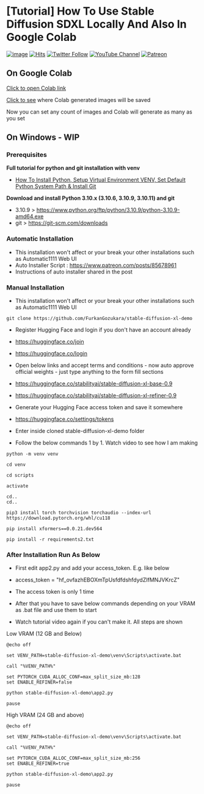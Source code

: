 # [Tutorial] How To Use Stable Diffusion SDXL Locally And Also In Google Colab

[![image](https://img.shields.io/discord/772774097734074388?label=Discord&logo=discord)](https://discord.com/servers/software-engineering-courses-secourses-772774097734074388) [![Hits](https://hits.seeyoufarm.com/api/count/incr/badge.svg?url=https%3A%2F%2Fgithub.com%2FFurkanGozukara%2FStable-Diffusion%2Fedit%2Fmain%2FTutorials%2FHow-To-Use-Stable-Diffusion-SDXL-Locally-And-Also-In-Google-Colab.md&count_bg=%2379C83D&title_bg=%239E0F0F&icon=apachespark.svg&icon_color=%23E7E7E7&title=views&edge_flat=false)](https://hits.seeyoufarm.com) [![Twitter Follow](https://img.shields.io/twitter/follow/GozukaraFurkan?label=Follow&style=social)](https://twitter.com/GozukaraFurkan) [![YouTube Channel](https://img.shields.io/badge/YouTube-Channel-red?style=for-the-badge&logo=youtube)](https://www.youtube.com/SECourses) [![Patreon](https://img.shields.io/badge/Patreon-Support%20Me-f96854?style=for-the-badge&logo=patreon)](https://www.patreon.com/SECourses)

## On Google Colab

[Click to open Colab link](https://colab.research.google.com/github/FurkanGozukara/Stable-Diffusion/blob/main/ColabNotebooks/Stable_Diffusion_SDXL_on_Google_Colab.ipynb)

[Click to see](https://cdn-uploads.huggingface.co/production/uploads/6345bd89fe134dfd7a0dba40/hw2qvicrNubXWyiMNzxBm.png) where Colab generated images will be saved

Now you can set any count of images and Colab will generate as many as you set

## On Windows - WIP

### Prerequisites

**Full tutorial for python and git installation with venv**
* [How To Install Python, Setup Virtual Environment VENV, Set Default Python System Path & Install Git](https://youtu.be/B5U7LJOvH6g)

**Download and install Python 3.10.x (3.10.6, 3.10.9, 3.10.11) and git**
* 3.10.9 > https://www.python.org/ftp/python/3.10.9/python-3.10.9-amd64.exe
* git > https://git-scm.com/downloads

### Automatic Installation

* This installation won't affect or your break your other installations such as Automatic1111 Web UI
* Auto Installer Script : https://www.patreon.com/posts/85678961
* Instructions of auto installer shared in the post

### Manual Installation

* This installation won't affect or your break your other installations such as Automatic1111 Web UI

```
git clone https://github.com/FurkanGozukara/stable-diffusion-xl-demo
```

* Register Hugging Face and login if you don't have an account already
* https://huggingface.co/join
* https://huggingface.co/login

* Open below links and accept terms and conditions - now auto approve official weights - just type anything to the form fill sections
* https://huggingface.co/stabilityai/stable-diffusion-xl-base-0.9
* https://huggingface.co/stabilityai/stable-diffusion-xl-refiner-0.9

* Generate your Hugging Face access token and save it somewhere
* https://huggingface.co/settings/tokens

* Enter inside cloned stable-diffusion-xl-demo folder
* Follow the below commands 1 by 1. Watch video to see how I am making
```
python -m venv venv
```

```
cd venv
```

```
cd scripts
```

```
activate
```

```
cd..
cd..
```

```
pip3 install torch torchvision torchaudio --index-url https://download.pytorch.org/whl/cu118
```

```
pip install xformers==0.0.21.dev564
```

```
pip install -r requirements2.txt
```

### After Installation Run As Below

* First edit app2.py and add your access_token. E.g. like below
* access_token = "hf_ovfazhEBOXmTpUsfdfdshfdydZIfMNJVKrcZ"

* The access token is only 1 time
* After that you have to save below commands depending on your VRAM as .bat file and use them to start
* Watch tutorial video again if you can't make it. All steps are shown
  

Low VRAM (12 GB and Below)
```
@echo off

set VENV_PATH=stable-diffusion-xl-demo\venv\Scripts\activate.bat

call "%VENV_PATH%"

set PYTORCH_CUDA_ALLOC_CONF=max_split_size_mb:128
set ENABLE_REFINER=false

python stable-diffusion-xl-demo\app2.py

pause
```

High VRAM (24 GB and above)
```
@echo off

set VENV_PATH=stable-diffusion-xl-demo\venv\Scripts\activate.bat

call "%VENV_PATH%"

set PYTORCH_CUDA_ALLOC_CONF=max_split_size_mb:256
set ENABLE_REFINER=true

python stable-diffusion-xl-demo\app2.py

pause
```
